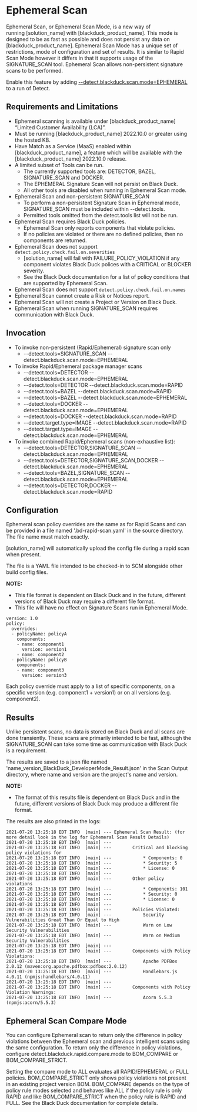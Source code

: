 # Ephemeral Scan

Ephemeral Scan, or Ephemeral Scan Mode, is a new way of running [solution_name] with [blackduck_product_name]. This mode is designed to be as fast as possible and does not persist any data on [blackduck_product_name]. Ephemeral Scan Mode has a unique set of restrictions, mode of configuration and set of results.  It is similar to Rapid Scan Mode however it differs in that it supports usage of the SIGNATURE_SCAN tool.  Ephemeral Scan allows non-persistent signature scans to be performed.

Enable this feature by adding [--detect.blackduck.scan.mode=EPHEMERAL](../properties/configuration/blackduck-server.md#detect-scan-mode-advanced) to a run of Detect.

## Requirements and Limitations

 * Ephemeral scanning is available under [blackduck_product_name] “Limited Customer Availability (LCA)”.
 * Must be running [blackduck_product_name] 2022.10.0 or greater using the hosted KB.
 * Have Match as a Service (MaaS) enabled within [blackduck_product_name], a feature which will be available with the [blackduck_product_name] 2022.10.0 release.
 * A limited subset of Tools can be run.
    * The currently supported tools are: DETECTOR, BAZEL, SIGNATURE_SCAN and DOCKER.
    * The EPHEMERAL Signature Scan will not persist on Black Duck. 
    * All other tools are disabled when running in Ephemeral Scan mode.
 * Ephemeral Scan and non-persistent SIGNATURE_SCAN
    * To perform a non-persistent Signature Scan in Ephemeral mode, SIGNATURE_SCAN must be included within --detect.tools.
    * Permitted tools omitted from the detect.tools list will not be run.
 * Ephemeral Scan requires Black Duck policies. 
    * Ephemeral Scan only reports components that violate policies. 
    * If no policies are violated or there are no defined policies, then no components are returned.
 * Ephemeral Scan does not support ```detect.policy.check.fail.on.severities```
    * [solution_name] will fail with FAILURE_POLICY_VIOLATION if any component violates Black Duck polices with a CRITICAL or BLOCKER severity. 
    * See the Black Duck documentation for a list of policy conditions that are supported by Ephemeral Scan. 
 * Ephemeral Scan does not support ```detect.policy.check.fail.on.names```
 * Ephemeral Scan cannot create a Risk or Notices report.
 * Ephemeral Scan will not create a Project or Version on Black Duck.
 * Ephemeral Scan when running SIGNATURE_SCAN requires communication with Black Duck.
 
## Invocation
 * To invoke non-persistent (Rapid/Ephemeral) signature scan only
    * --detect.tools=SIGNATURE_SCAN --detect.blackduck.scan.mode=EPHEMERAL
 * To invoke Rapid/Ephemeral package manager scans
    * --detect.tools=DETECTOR --detect.blackduck.scan.mode=EPHEMERAL
    * --detect.tools=DETECTOR --detect.blackduck.scan.mode=RAPID
    * --detect.tools=BAZEL --detect.blackduck.scan.mode=RAPID
    * --detect.tools=BAZEL --detect.blackduck.scan.mode=EPHEMERAL
    * --detect.tools=DOCKER --detect.blackduck.scan.mode=EPHEMERAL
    * --detect.tools=DOCKER --detect.blackduck.scan.mode=RAPID
    * --detect.target.type=IMAGE --detect.blackduck.scan.mode=RAPID
    * --detect.target.type=IMAGE --detect.blackduck.scan.mode=EPHEMERAL
 * To invoke combined Rapid/Ephemeral scans (non-exhaustive list):
    * --detect.tools=DETECTOR,SIGNATURE_SCAN --detect.blackduck.scan.mode=EPHEMERAL
    * --detect.tools=DETECTOR,SIGNATURE_SCAN,DOCKER --detect.blackduck.scan.mode=EPHEMERAL
    * --detect.tools=BAZEL,SIGNATURE_SCAN --detect.blackduck.scan.mode=EPHEMERAL
    * --detect.tools=DETECTOR,DOCKER --detect.blackduck.scan.mode=RAPID

## Configuration

Ephemeral scan policy overrides are the same as for Rapid Scans and can be provided in a file named '.bd-rapid-scan.yaml' in the source directory. The file name must match exactly.

[solution_name] will automatically upload the config file during a rapid scan when present.

The file is a YAML file intended to be checked-in to SCM alongside other build config files.

**NOTE:**
 * This file format is dependent on Black Duck and in the future, different versions of Black Duck may require a different file format.
 * This file will have no effect on Signature Scans run in Ephemeral Mode.

```
version: 1.0
policy:
  overrides:
  - policyName: policyA
    components:
    - name: component1
      version: version1
    - name: component2
  - policyName: policyB
    components:
    - name: component3
      version: version3
```

Each policy override must apply to a list of specific components, on a specific version (e.g. component1 + version1) or on all versions (e.g. component2).

## Results

Unlike persistent scans, no data is stored on Black Duck and all scans are done transiently. These scans are primarily intended to be fast, although the SIGNATURE_SCAN can take some time as communication with Black Duck is a requirement.

The results are saved to a json file named 'name_version_BlackDuck_DeveloperMode_Result.json' in the Scan Output directory, where name and version are the project's name and version.

**NOTE:**
 * The format of this results file is dependent on Black Duck and in the future, different versions of Black Duck may produce a different file format.

The results are also printed in the logs:
```
2021-07-20 13:25:18 EDT INFO  [main] --- Ephemeral Scan Result: (for more detail look in the log for Ephemeral Scan Result Details)
2021-07-20 13:25:18 EDT INFO  [main] ---
2021-07-20 13:25:18 EDT INFO  [main] --- 		Critical and blocking policy violations for
2021-07-20 13:25:18 EDT INFO  [main] --- 			* Components: 0
2021-07-20 13:25:18 EDT INFO  [main] --- 			* Security: 5
2021-07-20 13:25:18 EDT INFO  [main] --- 			* License: 0
2021-07-20 13:25:18 EDT INFO  [main] ---
2021-07-20 13:25:18 EDT INFO  [main] --- 		Other policy violations
2021-07-20 13:25:18 EDT INFO  [main] --- 			* Components: 101
2021-07-20 13:25:18 EDT INFO  [main] --- 			* Security: 0
2021-07-20 13:25:18 EDT INFO  [main] --- 			* License: 0
2021-07-20 13:25:18 EDT INFO  [main] ---
2021-07-20 13:25:18 EDT INFO  [main] --- 		Policies Violated:
2021-07-20 13:25:18 EDT INFO  [main] --- 			Security Vulnerabilities Great Than Or Equal to High
2021-07-20 13:25:18 EDT INFO  [main] --- 			Warn on Low Security Vulnerabilities
2021-07-20 13:25:18 EDT INFO  [main] --- 			Warn on Medium Security Vulnerabilities
2021-07-20 13:25:18 EDT INFO  [main] ---
2021-07-20 13:25:18 EDT INFO  [main] --- 		Components with Policy Violations:
2021-07-20 13:25:18 EDT INFO  [main] --- 			Apache PDFBox 2.0.12 (maven:org.apache.pdfbox:pdfbox:2.0.12)
2021-07-20 13:25:18 EDT INFO  [main] --- 			Handlebars.js 4.0.11 (npmjs:handlebars/4.0.11)
2021-07-20 13:25:18 EDT INFO  [main] ---
2021-07-20 13:25:18 EDT INFO  [main] --- 		Components with Policy Violation Warnings:
2021-07-20 13:25:18 EDT INFO  [main] --- 			Acorn 5.5.3 (npmjs:acorn/5.5.3)
```

## Ephemeral Scan Compare Mode

You can configure Ephemeral scan to return only the difference in policy violations between the Ephemeral scan and previous intelligent scans using the same configuration. To return only the difference in policy violations, configure detect.blackduck.rapid.compare.mode to BOM_COMPARE or BOM_COMPARE_STRICT.

Setting the compare mode to ALL evaluates all RAPID/EPHEMERAL or FULL policies. BOM_COMPARE_STRICT only shows policy violations not present in an existing project version BOM. BOM_COMPARE depends on the type of policy rule modes selected and behaves like ALL if the policy rule is only RAPID and like BOM_COMPARE_STRICT when the policy rule is RAPID and FULL. See the Black Duck documentation for complete details.
